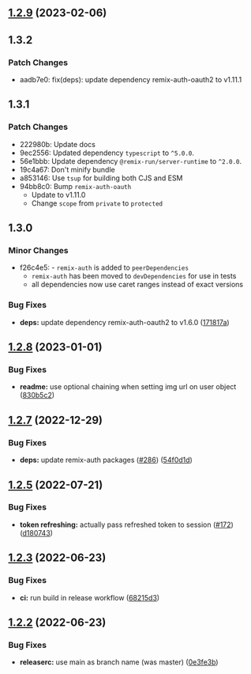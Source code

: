 ## [1.2.9](https://github.com/JosteinKringlen/remix-auth-spotify/compare/v1.2.8...v1.2.9) (2023-02-06)

## 1.3.2

### Patch Changes

- aadb7e0: fix(deps): update dependency remix-auth-oauth2 to v1.11.1

## 1.3.1

### Patch Changes

- 222980b: Update docs
- 9ec2556: Updated dependency `typescript` to `^5.0.0`.
- 56e1bbb: Update dependency `@remix-run/server-runtime` to `^2.0.0`.
- 19c4a67: Don't minify bundle
- a853146: Use `tsup` for building both CJS and ESM
- 94bb8c0: Bump `remix-auth-oauth`
  - Update to v1.11.0
  - Change `scope` from `private` to `protected`

## 1.3.0

### Minor Changes

- f26c4e5: - `remix-auth` is added to `peerDependencies`
  - `remix-auth` has been moved to `devDependencies` for use in tests
  - all dependencies now use caret ranges instead of exact versions

### Bug Fixes

- **deps:** update dependency remix-auth-oauth2 to v1.6.0 ([171817a](https://github.com/JosteinKringlen/remix-auth-spotify/commit/171817a5854282fe0660df4061e19b570bc40112))

## [1.2.8](https://github.com/JosteinKringlen/remix-auth-spotify/compare/v1.2.7...v1.2.8) (2023-01-01)

### Bug Fixes

- **readme:** use optional chaining when setting img url on user object ([830b5c2](https://github.com/JosteinKringlen/remix-auth-spotify/commit/830b5c2b932b7ec4d87a83b40a92f48420bd99ee))

## [1.2.7](https://github.com/JosteinKringlen/remix-auth-spotify/compare/v1.2.6...v1.2.7) (2022-12-29)

### Bug Fixes

- **deps:** update remix-auth packages ([#286](https://github.com/JosteinKringlen/remix-auth-spotify/issues/286)) ([54f0d1d](https://github.com/JosteinKringlen/remix-auth-spotify/commit/54f0d1d21c1b36ea64694edba9397e9856411b0a))

## [1.2.5](https://github.com/JosteinKringlen/remix-auth-spotify/compare/v1.2.4...v1.2.5) (2022-07-21)

### Bug Fixes

- **token refreshing:** actually pass refreshed token to session ([#172](https://github.com/JosteinKringlen/remix-auth-spotify/issues/172)) ([d180743](https://github.com/JosteinKringlen/remix-auth-spotify/commit/d180743be449823c98c27fdf3ec7f2199010441c))

## [1.2.3](https://github.com/JosteinKringlen/remix-auth-spotify/compare/v1.2.2...v1.2.3) (2022-06-23)

### Bug Fixes

- **ci:** run build in release workflow ([68215d3](https://github.com/JosteinKringlen/remix-auth-spotify/commit/68215d336cd3b8d4f3cd4277a3c590d897535695))

## [1.2.2](https://github.com/JosteinKringlen/remix-auth-spotify/compare/v1.2.1...v1.2.2) (2022-06-23)

### Bug Fixes

- **releaserc:** use main as branch name (was master) ([0e3fe3b](https://github.com/JosteinKringlen/remix-auth-spotify/commit/0e3fe3b132f320ca9eaae07920ae1be505f4506a))
